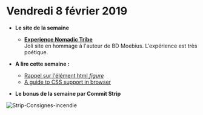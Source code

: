 Vendredi 8 février 2019
===========================

- **Le site de la semaine**
   + **[Experience Nomadic Tribe](https://2019.makemepulse.com/)**  
    Joli site en hommage à l'auteur de BD Moebius. L'expérience est très poétique.  

- **A lire cette semaine :**
    + [Rappel sur l'élément html _figure_](https://www.scottohara.me/blog/2019/01/21/how-do-you-figure.html)  
    + [A guide to CSS support in browser](https://www.smashingmagazine.com/2019/02/css-browser-support/ )
    
- **Le bonus de la semaine par Commit Strip**  

![Strip-Consignes-incendie](https://www.commitstrip.com/wp-content/uploads/2019/02/Strip-Consignes-incendie-V2-650-final-V2.jpg)
